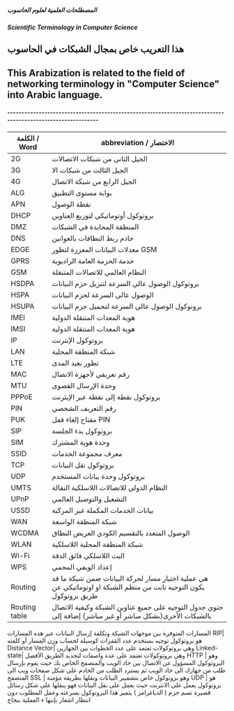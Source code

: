 #####  المصطلحات العلمية لعلوم الحاسوب
##### Scientific Terminology in Computer Science


## هذا التعريب خاص بمجال الشبكات في الحاسوب
## This Arabization is related to the field of networking terminology in "Computer Science" into Arabic language.


#### ------------------------------------------------------------------------------------------------------------
الكلمة / Word | abbreviation / الاختصار
--------------|----------------------
2G | الجيل الثاني من شبكات اﻻتصاﻻت 
3G |   الجيل الثالث من شبكات اﻻ
4G |   الجيل الرابع من شبكة اﻻتصال
ALG | بوابة مستوى التطبيق
APN | نقطة الوصول
DHCP | بروتوكول أوتوماتيكي لتوزيع العناوين 
DMZ | المنطقة المحايدة في الشبكات
DNS | خادم ربط النطاقات بالعوانين
EDGE | معدلات البيانات المعززة لتطور GSM
GPRS | خدمة الحزمة العامة الراديوية 
GSM | النظام العالمي للاتصالات المتنقلة
HSDPA | بروتوكول الوصول عالي السرعة لتنزيل حزم البيانات
HSPA | الوصول عالي السرعة لحزم البيانات
HSUPA | بروتوكول الوصول عالي السرعة لتحميل حزم البيانات
IMEI | هوية المعدات المتنقلة الدولية
IMSI | هوية المعدات المتنقلة الدولية
IP | بروتوكول الإنترنت
LAN | شبكة المنطقة المحلية
LTE | تطور بعيد المدى
MAC | رقم تعريفي لأجهزة اﻻتصال
MTU | وحدة الإرسال القصوى
PPPoE | بروتوكول نقطة إلى نقطة عبر الإيثرنت
PIN | رقم التعريف الشخصي 
PUK | مفتاح إلغاء قفل PIN
SIP | بروتوكول بدء الجلسة
SIM | وحدة هوية المشترك
SSID | معرف مجموعة الخدمات
TCP | بروتوكول نقل البيانات
UDP | بروتوكول وحدة بيانات المستخدم
UMTS | النظام الدولي للاتصالات اللاسلكية النقالة
UPnP | التشغيل والتوصيل العالمي
USSD | بيانات الخدمات المكملة غير المركبة
WAN | شبكة المنطقة الواسعة
WCDMA | الوصول المتعدد بالتقسيم الكودي العريض النطاق
WLAN | شبكة المنطقة المحلية اللاسلكية
Wi-Fi | البث اللاسلكي فائق الدقة
WPS | إعداد الويفي المحمي 
Routing|هي عملية اختيار مسار لحركة البيانات ضمن شبكة ما قد يكون التوجيه ثابت من  منظم الشبكة او اوتوماتيكي عن طريق بروتوكول
Routing table|حتوي جدول التوجيه على جميع عناوين الشبكة وكيفية الاتصال بالشبكات الأخرى(بشكل مباشر أو غير مباشر) إضافة إلى 
المسارات المتوفرة بين موجهات الشبكة وتكلفة إرسال البيانات عبر هذه المسارات
RIP|هو بروتوكول توجيه بستخدم عدد القفزات كوسيلة لحساب وزن المسار أو كلفته 
Distance Vector| وهي بروتوكولات تعتمد على عدد الخطوات بين الجهازين
Linked-state| وهي بروتوكولات تعتمد على عدة واصفات لتحديد الطريق الأفضل
HTTP | وهو البروتوكول المسؤول عن الاتصال بين خاد الويب والمتصفح الخاص بك حيث يقوم بإرسال طلب من جهازك الى خاد الويب ثم يسترد الطلب من الخادم على شكل صفحات ويب الى المتصفح
SSL | وهو بروتوكول خاص بتشفيير البيانات ونقلها بطريقة مؤمنة
UDP |  هو بروتوكول يعمل على الانترنت حيث يعمل على نقل البيانات فهو ينقلها على شكل رسائل قصيرة تسم حزم ( الدياغرامز ) يتميز هذا البروتوكول بسرعته وعمل المطلوب دون انتظار اشعار بإنتها ء العملية بنجاح  
